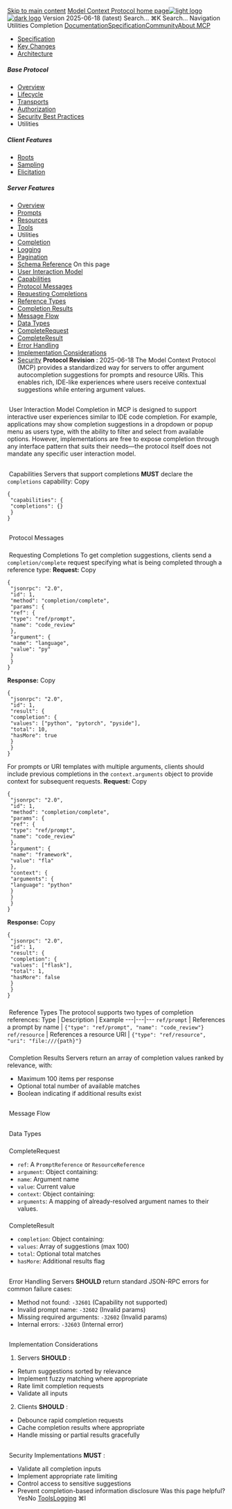 [Skip to main content](#content-area)
[Model Context Protocol home page![light logo](https://mintcdn.com/mcp/4ZXF1PrDkEaJvXpn/logo/light.svg?fit=max&auto=format&n=4ZXF1PrDkEaJvXpn&q=85&s=4498cb8a57d574005f3dca62bdd49c95)![dark logo](https://mintcdn.com/mcp/4ZXF1PrDkEaJvXpn/logo/dark.svg?fit=max&auto=format&n=4ZXF1PrDkEaJvXpn&q=85&s=c0687c003f8f2cbdb24772ab4c8a522c)](/)
Version 2025-06-18 (latest)
Search...
⌘K
Search...
Navigation
Utilities
Completion
[Documentation](/docs/getting-started/intro)[Specification](/specification/2025-06-18)[Community](/community/communication)[About MCP](/about)
 * [Specification](/specification/2025-06-18)
 * [Key Changes](/specification/2025-06-18/changelog)
 * [Architecture](/specification/2025-06-18/architecture)
##### Base Protocol
 * [Overview](/specification/2025-06-18/basic)
 * [Lifecycle](/specification/2025-06-18/basic/lifecycle)
 * [Transports](/specification/2025-06-18/basic/transports)
 * [Authorization](/specification/2025-06-18/basic/authorization)
 * [Security Best Practices](/specification/2025-06-18/basic/security_best_practices)
 * Utilities
##### Client Features
 * [Roots](/specification/2025-06-18/client/roots)
 * [Sampling](/specification/2025-06-18/client/sampling)
 * [Elicitation](/specification/2025-06-18/client/elicitation)
##### Server Features
 * [Overview](/specification/2025-06-18/server)
 * [Prompts](/specification/2025-06-18/server/prompts)
 * [Resources](/specification/2025-06-18/server/resources)
 * [Tools](/specification/2025-06-18/server/tools)
 * Utilities
 * [Completion](/specification/2025-06-18/server/utilities/completion)
 * [Logging](/specification/2025-06-18/server/utilities/logging)
 * [Pagination](/specification/2025-06-18/server/utilities/pagination)
 * [Schema Reference](/specification/2025-06-18/schema)
On this page
 * [User Interaction Model](#user-interaction-model)
 * [Capabilities](#capabilities)
 * [Protocol Messages](#protocol-messages)
 * [Requesting Completions](#requesting-completions)
 * [Reference Types](#reference-types)
 * [Completion Results](#completion-results)
 * [Message Flow](#message-flow)
 * [Data Types](#data-types)
 * [CompleteRequest](#completerequest)
 * [CompleteResult](#completeresult)
 * [Error Handling](#error-handling)
 * [Implementation Considerations](#implementation-considerations)
 * [Security](#security)
**Protocol Revision** : 2025-06-18
The Model Context Protocol (MCP) provides a standardized way for servers to offer argument autocompletion suggestions for prompts and resource URIs. This enables rich, IDE-like experiences where users receive contextual suggestions while entering argument values.
## 
[​](#user-interaction-model)
User Interaction Model
Completion in MCP is designed to support interactive user experiences similar to IDE code completion. For example, applications may show completion suggestions in a dropdown or popup menu as users type, with the ability to filter and select from available options. However, implementations are free to expose completion through any interface pattern that suits their needs—the protocol itself does not mandate any specific user interaction model.
## 
[​](#capabilities)
Capabilities
Servers that support completions **MUST** declare the `completions` capability:
Copy
```
{
 "capabilities": {
 "completions": {}
 }
}
```
## 
[​](#protocol-messages)
Protocol Messages
### 
[​](#requesting-completions)
Requesting Completions
To get completion suggestions, clients send a `completion/complete` request specifying what is being completed through a reference type: **Request:**
Copy
```
{
 "jsonrpc": "2.0",
 "id": 1,
 "method": "completion/complete",
 "params": {
 "ref": {
 "type": "ref/prompt",
 "name": "code_review"
 },
 "argument": {
 "name": "language",
 "value": "py"
 }
 }
}
```
**Response:**
Copy
```
{
 "jsonrpc": "2.0",
 "id": 1,
 "result": {
 "completion": {
 "values": ["python", "pytorch", "pyside"],
 "total": 10,
 "hasMore": true
 }
 }
}
```
For prompts or URI templates with multiple arguments, clients should include previous completions in the `context.arguments` object to provide context for subsequent requests. **Request:**
Copy
```
{
 "jsonrpc": "2.0",
 "id": 1,
 "method": "completion/complete",
 "params": {
 "ref": {
 "type": "ref/prompt",
 "name": "code_review"
 },
 "argument": {
 "name": "framework",
 "value": "fla"
 },
 "context": {
 "arguments": {
 "language": "python"
 }
 }
 }
}
```
**Response:**
Copy
```
{
 "jsonrpc": "2.0",
 "id": 1,
 "result": {
 "completion": {
 "values": ["flask"],
 "total": 1,
 "hasMore": false
 }
 }
}
```
### 
[​](#reference-types)
Reference Types
The protocol supports two types of completion references: Type | Description | Example 
---|---|--- 
`ref/prompt` | References a prompt by name | `{"type": "ref/prompt", "name": "code_review"}` 
`ref/resource` | References a resource URI | `{"type": "ref/resource", "uri": "file:///{path}"}` 
### 
[​](#completion-results)
Completion Results
Servers return an array of completion values ranked by relevance, with:
 * Maximum 100 items per response
 * Optional total number of available matches
 * Boolean indicating if additional results exist
## 
[​](#message-flow)
Message Flow
## 
[​](#data-types)
Data Types
### 
[​](#completerequest)
CompleteRequest
 * `ref`: A `PromptReference` or `ResourceReference`
 * `argument`: Object containing:
 * `name`: Argument name
 * `value`: Current value
 * `context`: Object containing:
 * `arguments`: A mapping of already-resolved argument names to their values.
### 
[​](#completeresult)
CompleteResult
 * `completion`: Object containing:
 * `values`: Array of suggestions (max 100)
 * `total`: Optional total matches
 * `hasMore`: Additional results flag
## 
[​](#error-handling)
Error Handling
Servers **SHOULD** return standard JSON-RPC errors for common failure cases:
 * Method not found: `-32601` (Capability not supported)
 * Invalid prompt name: `-32602` (Invalid params)
 * Missing required arguments: `-32602` (Invalid params)
 * Internal errors: `-32603` (Internal error)
## 
[​](#implementation-considerations)
Implementation Considerations
 1. Servers **SHOULD** :
 * Return suggestions sorted by relevance
 * Implement fuzzy matching where appropriate
 * Rate limit completion requests
 * Validate all inputs
 2. Clients **SHOULD** :
 * Debounce rapid completion requests
 * Cache completion results where appropriate
 * Handle missing or partial results gracefully
## 
[​](#security)
Security
Implementations **MUST** :
 * Validate all completion inputs
 * Implement appropriate rate limiting
 * Control access to sensitive suggestions
 * Prevent completion-based information disclosure
Was this page helpful?
YesNo
[Tools](/specification/2025-06-18/server/tools)[Logging](/specification/2025-06-18/server/utilities/logging)
⌘I